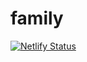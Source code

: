 # family


[![Netlify Status](https://api.netlify.com/api/v1/badges/58469710-0cc8-43ff-8080-b20b2346d517/deploy-status)](https://app.netlify.com/sites/boring-pike-a93c88/deploys)

